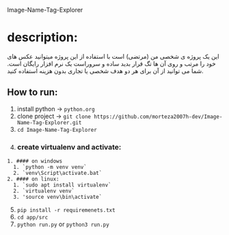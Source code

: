 Image-Name-Tag-Explorer


# description:
این یک پروژه ی شخصی من (مرتضی) است
با استفاده از این پروژه میتوانید عکس های خود را مرتب و روی آن ها تگ قرار بدید ساده و سروراست
یک نرم افزار رایگان است. شما می توانید از آن برای هر دو هدف شخصی یا تجاری بدون هزینه استفاده کنید.

## How to run:
  1. install python -> `python.org`
  2. clone project  -> `git clone https://github.com/morteza2007h-dev/Image-Name-Tag-Explorer.git`
  3. `cd Image-Name-Tag-Explorer`
  4. ### create virtualenv and activate:
    1. #### on windows
      1. `python -m venv venv` 
      2. `venv\Script\activate.bat`
    2. #### on linux:
      1. `sudo apt install virtualenv`
      2. `virtualenv venv`
      3. 'source venv\bin\activate`
  5. `pip install -r requiremenets.txt`
  6. `cd app/src`
  7. `python run.py` or `python3 run.py`
